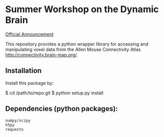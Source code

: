 # Summer Workshop on the Dynamic Brain
[Official Announcement](http://courses.washington.edu/braindyn/)

This repository provides a python wrapper library for accessing and manipulating voxel data from the Allen Mouse Connectivity Atlas http://connectivity.brain-map.org/.

## Installation

Install this package by:

$ cd /path/to/repo.git
$ python setup.py install

## Dependencies (python packages):
	numpy/scipy
	h5py
	requests
